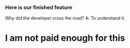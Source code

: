 ### Here is our finished feature
Why did the developer cross the road?
A: To understand it.



# I am not paid enough for this


